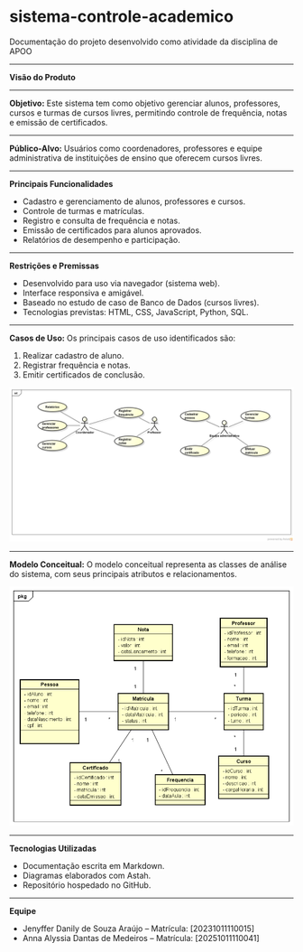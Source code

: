 # sistema-controle-academico

Documentação do projeto desenvolvido como atividade da disciplina de APOO

---

 **Visão do Produto**

---

 **Objetivo:**
Este sistema tem como objetivo gerenciar alunos, professores, cursos e turmas de cursos livres, permitindo controle de frequência, notas e emissão de certificados.

---

 **Público-Alvo:**
Usuários como coordenadores, professores e equipe administrativa de instituições de ensino que oferecem cursos livres.

---

 **Principais Funcionalidades**
- Cadastro e gerenciamento de alunos, professores e cursos.
- Controle de turmas e matrículas.
- Registro e consulta de frequência e notas.
- Emissão de certificados para alunos aprovados.
- Relatórios de desempenho e participação.

---

 **Restrições e Premissas**
- Desenvolvido para uso via navegador (sistema web).
- Interface responsiva e amigável.
- Baseado no estudo de caso de Banco de Dados (cursos livres).
- Tecnologias previstas: HTML, CSS, JavaScript, Python, SQL.

---

 **Casos de Uso:**
Os principais casos de uso identificados são:
1. Realizar cadastro de aluno.
2. Registrar frequência e notas.
3. Emitir certificados de conclusão.

![Diagrama de Casos de Uso](./imagens/diagrama-casos-de-uso.png)

---

 **Modelo Conceitual:**
O modelo conceitual representa as classes de análise do sistema, com seus principais atributos e relacionamentos.

![Diagrama de Classes](./imagens/modelo-conceitual.png)

---

 **Tecnologias Utilizadas**
- Documentação escrita em Markdown.
- Diagramas elaborados com Astah.
- Repositório hospedado no GitHub.

---

 **Equipe**
- Jenyffer Danily de Souza Araújo – Matrícula: [20231011110015]
- Anna Alyssia Dantas de Medeiros – Matrícula: [20251011110041]